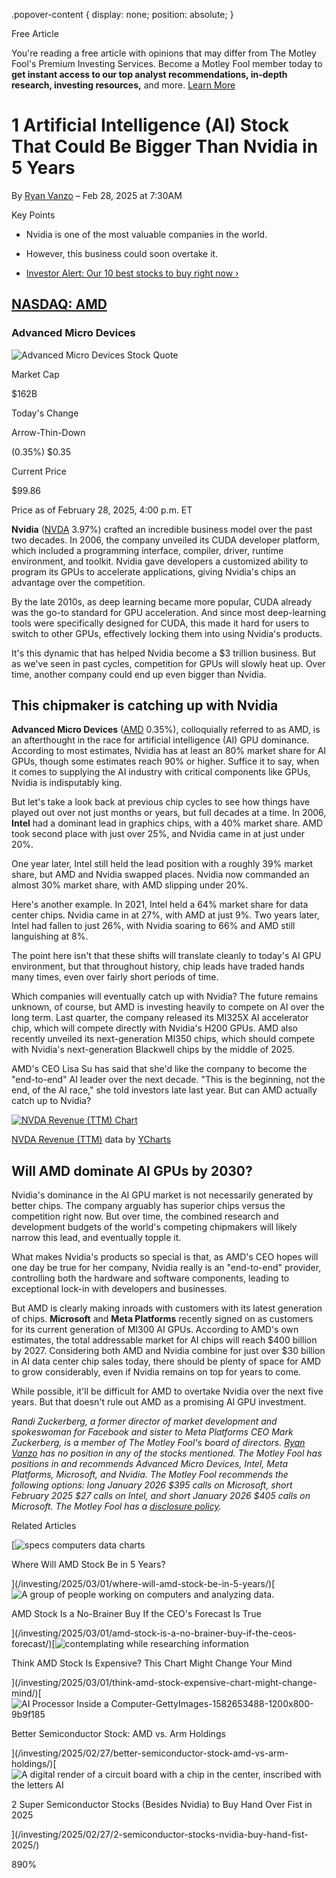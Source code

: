 .popover-content { display: none; position: absolute; }

Free Article[](#)

You're reading a free article with opinions that may differ from The Motley Fool's Premium Investing Services. Become a Motley Fool member today to **get instant access to our top analyst recommendations, in-depth research, investing resources,** and more. [Learn More](https://www.fool.com/mms/mark/op-free-tbox-art)

1 Artificial Intelligence (AI) Stock That Could Be Bigger Than Nvidia in 5 Years
================================================================================

By [Ryan Vanzo](/author/14602/) – Feb 28, 2025 at 7:30AM

Key Points

*   Nvidia is one of the most valuable companies in the world.
    
*   However, this business could soon overtake it.
    
*   [Investor Alert: Our 10 best stocks to buy right now ›](https://www.fool.com/mms/mark/e-sa-nonbbn-kp?aid=10969&source=isaedikp0000035)
    

[NASDAQ: AMD](/quote/nasdaq/amd/)
---------------------------------

### Advanced Micro Devices

![Advanced Micro Devices Stock Quote](https://g.foolcdn.com/art/companylogos/mark/AMD.png)

Market Cap

$162B

Today's Change

Arrow-Thin-Down

(0.35%) $0.35

Current Price

$99.86

Price as of February 28, 2025, 4:00 p.m. ET

**Nvidia** ([NVDA](/quote/nasdaq/nvda/) 3.97%) crafted an incredible business model over the past two decades. In 2006, the company unveiled its CUDA developer platform, which included a programming interface, compiler, driver, runtime environment, and toolkit. Nvidia gave developers a customized ability to program its GPUs to accelerate applications, giving Nvidia's chips an advantage over the competition.

By the late 2010s, as deep learning became more popular, CUDA already was the go-to standard for GPU acceleration. And since most deep-learning tools were specifically designed for CUDA, this made it hard for users to switch to other GPUs, effectively locking them into using Nvidia's products.

It's this dynamic that has helped Nvidia become a $3 trillion business. But as we've seen in past cycles, competition for GPUs will slowly heat up. Over time, another company could end up even bigger than Nvidia.

This chipmaker is catching up with Nvidia
-----------------------------------------

**Advanced Micro Devices** ([AMD](/quote/nasdaq/amd/) 0.35%), colloquially referred to as AMD, is an afterthought in the race for artificial intelligence (AI) GPU dominance. According to most estimates, Nvidia has at least an 80% market share for AI GPUs, though some estimates reach 90% or higher. Suffice it to say, when it comes to supplying the AI industry with critical components like GPUs, Nvidia is indisputably king.

But let's take a look back at previous chip cycles to see how things have played out over not just months or years, but full decades at a time. In 2006, **Intel** had a dominant lead in graphics chips, with a 40% market share. AMD took second place with just over 25%, and Nvidia came in at just under 20%.

One year later, Intel still held the lead position with a roughly 39% market share, but AMD and Nvidia swapped places. Nvidia now commanded an almost 30% market share, with AMD slipping under 20%.

Here's another example. In 2021, Intel held a 64% market share for data center chips. Nvidia came in at 27%, with AMD at just 9%. Two years later, Intel had fallen to just 26%, with Nvidia soaring to 66% and AMD still languishing at 8%.

The point here isn't that these shifts will translate cleanly to today's AI GPU environment, but that throughout history, chip leads have traded hands many times, even over fairly short periods of time.

Which companies will eventually catch up with Nvidia? The future remains unknown, of course, but AMD is investing heavily to compete on AI over the long term. Last quarter, the company released its MI325X AI accelerator chip, which will compete directly with Nvidia's H200 GPUs. AMD also recently unveiled its next-generation MI350 chips, which should compete with Nvidia's next-generation Blackwell chips by the middle of 2025.

AMD's CEO Lisa Su has said that she'd like the company to become the "end-to-end" AI leader over the next decade. "This is the beginning, not the end, of the AI race," she told investors late last year. But can AMD actually catch up to Nvidia?

[![NVDA Revenue (TTM) Chart](https://media.ycharts.com/charts/c85ab6f106b01a19b9536a39173f1dae.png)](https://ycharts.com/companies/NVDA/chart/)

[NVDA Revenue (TTM)](https://ycharts.com/companies/NVDA/revenues_ttm) data by [YCharts](https://ycharts.com)

Will AMD dominate AI GPUs by 2030?
----------------------------------

Nvidia's dominance in the AI GPU market is not necessarily generated by better chips. The company arguably has superior chips versus the competition right now. But over time, the combined research and development budgets of the world's competing chipmakers will likely narrow this lead, and eventually topple it.

What makes Nvidia's products so special is that, as AMD's CEO hopes will one day be true for her company, Nvidia really is an "end-to-end" provider, controlling both the hardware and software components, leading to exceptional lock-in with developers and businesses.

But AMD is clearly making inroads with customers with its latest generation of chips. **Microsoft** and **Meta Platforms** recently signed on as customers for its current generation of MI300 AI GPUs. According to AMD's own estimates, the total addressable market for AI chips will reach $400 billion by 2027. Considering both AMD and Nvidia combine for just over $30 billion in AI data center chip sales today, there should be plenty of space for AMD to grow considerably, even if Nvidia remains on top for years to come.

While possible, it'll be difficult for AMD to overtake Nvidia over the next five years. But that doesn't rule out AMD as a promising AI GPU investment.

_Randi Zuckerberg, a former director of market development and spokeswoman for Facebook and sister to Meta Platforms CEO Mark Zuckerberg, is a member of The Motley Fool's board of directors. [Ryan Vanzo](https://www.fool.com/author/14602/) has no position in any of the stocks mentioned. The Motley Fool has positions in and recommends Advanced Micro Devices, Intel, Meta Platforms, Microsoft, and Nvidia. The Motley Fool recommends the following options: long January 2026 $395 calls on Microsoft, short February 2025 $27 calls on Intel, and short January 2026 $405 calls on Microsoft. The Motley Fool has a [disclosure policy](https://www.fool.com/legal/fool-disclosure-policy/)._

Related Articles

[![specs computers data charts](https://g.foolcdn.com/image/?url=https%3A%2F%2Fg.foolcdn.com%2Feditorial%2Fimages%2F809054%2Fspecs-computers-data-charts.jpg&op=resize&w=92&h=52)

Where Will AMD Stock Be in 5 Years?

](/investing/2025/03/01/where-will-amd-stock-be-in-5-years/)[![A group of people working on computers and analyzing data.](https://g.foolcdn.com/image/?url=https%3A%2F%2Fg.foolcdn.com%2Feditorial%2Fimages%2F808873%2Fa-group-of-people-working-on-computers-and-analyzing-data.jpg&op=resize&w=92&h=52)

AMD Stock Is a No-Brainer Buy If the CEO's Forecast Is True

](/investing/2025/03/01/amd-stock-is-a-no-brainer-buy-if-the-ceos-forecast/)[![contemplating while researching information](https://g.foolcdn.com/image/?url=https%3A%2F%2Fg.foolcdn.com%2Feditorial%2Fimages%2F808858%2Fcontemplating-while-researching-information.jpg&op=resize&w=92&h=52)

Think AMD Stock Is Expensive? This Chart Might Change Your Mind

](/investing/2025/03/01/think-amd-stock-expensive-chart-might-change-mind/)[![AI Processor Inside a Computer-GettyImages-1582653488-1200x800-9b9f185](https://g.foolcdn.com/image/?url=https%3A%2F%2Fg.foolcdn.com%2Feditorial%2Fimages%2F808632%2Fai-processor-inside-a-computer-gettyimages-1582653488-1200x800-9b9f185.png&op=resize&w=92&h=52)

Better Semiconductor Stock: AMD vs. Arm Holdings

](/investing/2025/02/27/better-semiconductor-stock-amd-vs-arm-holdings/)[![A digital render of a circuit board with a chip in the center, inscribed with the letters AI](https://g.foolcdn.com/image/?url=https%3A%2F%2Fg.foolcdn.com%2Feditorial%2Fimages%2F808906%2Fa-digital-render-of-a-circuit-board-with-a-chip-in-the-center-inscribed-with-the-letters-ai.jpg&op=resize&w=92&h=52)

2 Super Semiconductor Stocks (Besides Nvidia) to Buy Hand Over Fist in 2025

](/investing/2025/02/27/2-semiconductor-stocks-nvidia-buy-hand-fist-2025/)

890%